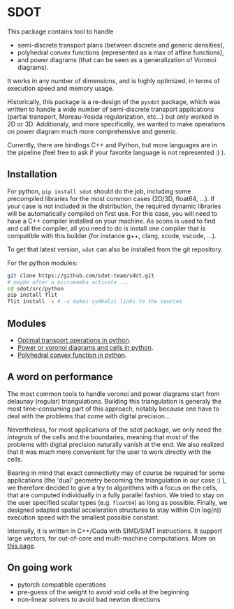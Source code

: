 SDOT
====

This package contains tool to handle
* semi-discrete transport plans (between discrete and generic densities),
* polyhedral convex functions (represented as a max of affine functions),
* and power diagrams (that can be seen as a generalization of Voronoi diagrams).

It works in any number of dimensions, and is highly optimized, in terms of execution speed and memory usage.

Historically, this package is a re-design of the `pysdot` package, which was written to handle a wide number of semi-discrete transport applications (partial transport, Moreau-Yosida regularization, etc...) but only worked in 2D or 3D. Additionaly, and more specifically, we wanted to make operations on power diagram much more comprehensive and generic.

Currently, there are bindings C++ and Python, but more languages are in the pipeline (feel free to ask if your favorite language is not represented :) ).

Installation
------------

For python, `pip install sdot` should do the job, including some precompiled libraries for the most common cases (2D/3D, float64, ...). If your case is not included in the distribution, the required dynamic libraries will be automatically compiled on first use. For this case, you will need to have a C++ compiler installed on your machine. As scons is used to find and call the compiler, all you need to do is install one compiler that is compatible with this builder (for instance g++, clang, xcode, vscode, ...). 

To get that latest version, `sdot` can also be installed from the git repository.

For the python modules:

```bash
git clone https://github.com/sdot-team/sdot.git
# maybe after a micromamba activate ...
cd sdot/src/python
pip install flit
flit install -s # -s makes symbolic links to the sources
```

Modules
-------

* [Optimal transport operations in python](doc/optimal_transport_py.md).
* [Power or voronoi diagrams and cells in python](doc/power_diagram_py.md).
* [Polyhedral convex function in python](doc/polyhedral_convex_py.md).

A word on performance
---------------------

The most common tools to handle voronoi and power diagrams start from delaunay (regular) triangulations. Building this triangulation is generaly the most time-consuming part of this approach, notably because one have to deal with the problems that come with digital precision...

Nevertheless, for most applications of the sdot package, we only need the *integrals* of the cells and the boundaries, meaning that most of the problems with digital precision naturally vanish at the end. We also realized that it was much more convenient for the user to work directly with the cells.

Bearing in mind that exact connectivity may of course be required for some applications (the 'dual' geometry becoming the triangulation in our case :) ), we therefore decided to give a try to algorithms with a focus on the cells, that are computed individually in a fully parallel fashion. We tried to stay on the user specified scalar types (e.g. `float64`) as long as possible. Finally, we designed adapted spatial acceleration structures to stay within O(n log(n)) execution speed with the smallest possible constant.

Internally, it is written in C++/Cuda with SIMD/SIMT instructions. It support large vectors, for out-of-core and multi-machine computations. More on [this page](doc/performance.md).

On going work
-------------

* pytorch compatible operations
* pre-guess of the weight to avoid void cells at the beginning
* non-linear solvers to avoid bad newton directions
